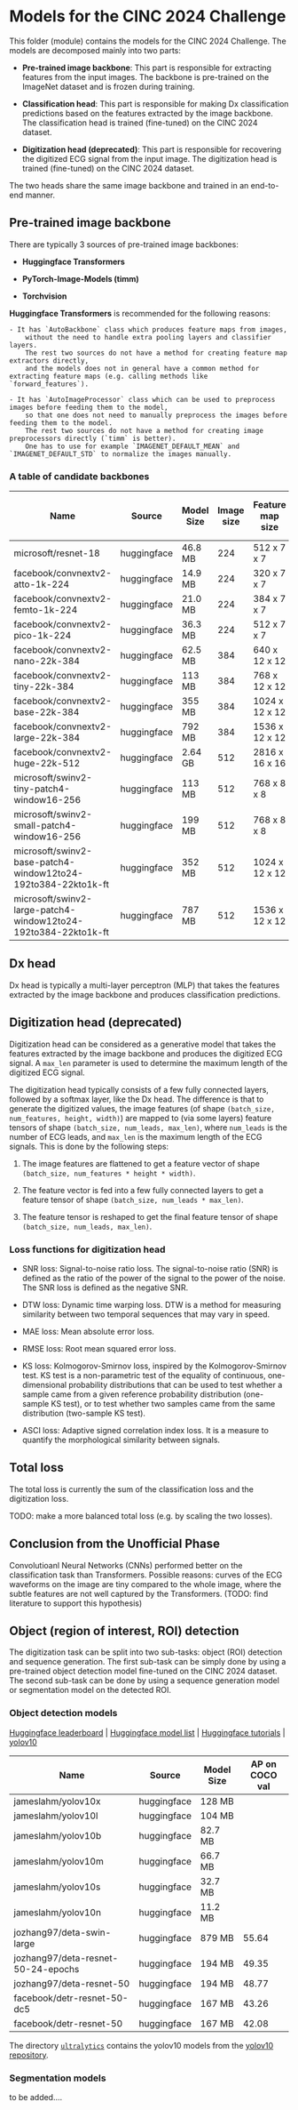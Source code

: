 # Models for the CINC 2024 Challenge

This folder (module) contains the models for the CINC 2024 Challenge. The models are decomposed mainly into two parts:

- **Pre-trained image backbone**: This part is responsible for extracting features from the input images. The backbone is pre-trained on the ImageNet dataset and is frozen during training.

- **Classification head**: This part is responsible for making Dx classification predictions based on the features extracted by the image backbone. The classification head is trained (fine-tuned) on the CINC 2024 dataset.

- **Digitization head (deprecated)**: This part is responsible for recovering the digitized ECG signal from the input image. The digitization head is trained (fine-tuned) on the CINC 2024 dataset.

The two heads share the same image backbone and trained in an end-to-end manner.

## Pre-trained image backbone

There are typically 3 sources of pre-trained image backbones:

- **Huggingface Transformers**

- **PyTorch-Image-Models (timm)**

- **Torchvision**

**Huggingface Transformers** is recommended for the following reasons:

    - It has `AutoBackbone` class which produces feature maps from images,
        without the need to handle extra pooling layers and classifier layers.
        The rest two sources do not have a method for creating feature map extractors directly,
        and the models does not in general have a common method for extracting feature maps (e.g. calling methods like `forward_features`).

    - It has `AutoImageProcessor` class which can be used to preprocess images before feeding them to the model,
        so that one does not need to manually preprocess the images before feeding them to the model.
        The rest two sources do not have a method for creating image preprocessors directly (`timm` is better).
        One has to use for example `IMAGENET_DEFAULT_MEAN` and `IMAGENET_DEFAULT_STD` to normalize the images manually.

### A table of candidate backbones

| Name                                                           | Source      | Model Size | Image size | Feature map size | Pretrained on   |  Unofficial Phase Classification F1 Score |
| -------------------------------------------------------------- | ----------- | ---------- | ---------- | ---------------- | --------------- | ---------------------------------------- |
| microsoft/resnet-18                                            | huggingface | 46.8 MB    | 224        | 512 x 7 x 7      | ImageNet-1k     | :x:                                      |
| facebook/convnextv2-atto-1k-224                                | huggingface | 14.9 MB    | 224        | 320 x 7 x 7      | ImageNet-1k     | 0.456                                      |
| facebook/convnextv2-femto-1k-224                               | huggingface | 21.0 MB    | 224        | 384 x 7 x 7      | ImageNet-1k     | :x:                                      |
| facebook/convnextv2-pico-1k-224                                | huggingface | 36.3 MB    | 224        | 512 x 7 x 7      | ImageNet-1k     | :x:                                      |
| facebook/convnextv2-nano-22k-384                               | huggingface | 62.5 MB    | 384        | 640 x 12 x 12    | ImageNet-22k    | 0.624                                      |
| facebook/convnextv2-tiny-22k-384                               | huggingface | 113 MB     | 384        | 768 x 12 x 12    | ImageNet-22k    | :x:                                      |
| facebook/convnextv2-base-22k-384                               | huggingface | 355 MB     | 384        | 1024 x 12 x 12   | ImageNet-22k    | :x:                                      |
| facebook/convnextv2-large-22k-384                              | huggingface | 792 MB     | 384        | 1536 x 12 x 12   | ImageNet-22k    | 0.626                                      |
| facebook/convnextv2-huge-22k-512                               | huggingface | 2.64 GB    | 512        | 2816 x 16 x 16   | ImageNet-22k    | :x:                                      |
| microsoft/swinv2-tiny-patch4-window16-256                      | huggingface | 113 MB     | 512        | 768 x 8 x 8      | ImageNet-1k     | :x:                                      |
| microsoft/swinv2-small-patch4-window16-256                     | huggingface | 199 MB     | 512        | 768 x 8 x 8      | ImageNet-1k     | :x:                                      |
| microsoft/swinv2-base-patch4-window12to24-192to384-22kto1k-ft  | huggingface | 352 MB     | 512        | 1024 x 12 x 12   | ImageNet-22k-1k | 0.514                                      |
| microsoft/swinv2-large-patch4-window12to24-192to384-22kto1k-ft | huggingface | 787 MB     | 512        | 1536 x 12 x 12   | ImageNet-22k-1k | :x:                                      |

## Dx head

Dx head is typically a multi-layer perceptron (MLP) that takes the features extracted by the image backbone and produces classification predictions.

## Digitization head (deprecated)

Digitization head can be considered as a generative model that takes the features extracted by the image backbone and produces the digitized ECG signal.
A `max_len` parameter is used to determine the maximum length of the digitized ECG signal.

The digitization head typically consists of a few fully connected layers, followed by a softmax layer, like the Dx head.
The difference is that to generate the digitized values,
the image features (of shape ``(batch_size, num_features, height, width)``) are mapped to (via some layers)
feature tensors of shape ``(batch_size, num_leads, max_len)``, where ``num_leads`` is the number of ECG leads,
and ``max_len`` is the maximum length of the ECG signals.
This is done by the following steps:

1. The image features are flattened to get a feature vector of shape ``(batch_size, num_features * height * width)``.

2. The feature vector is fed into a few fully connected layers to get a feature tensor of shape ``(batch_size, num_leads * max_len)``.

3. The feature tensor is reshaped to get the final feature tensor of shape ``(batch_size, num_leads, max_len)``.

### Loss functions for digitization head

- SNR loss: Signal-to-noise ratio loss.
  The signal-to-noise ratio (SNR) is defined as the ratio of the power of the signal to the power of the noise.
  The SNR loss is defined as the negative SNR.

- DTW loss: Dynamic time warping loss.
  DTW is a method for measuring similarity between two temporal sequences that may vary in speed.

- MAE loss: Mean absolute error loss.

- RMSE loss: Root mean squared error loss.

- KS loss: Kolmogorov-Smirnov loss, inspired by the Kolmogorov-Smirnov test.
  KS test is a non-parametric test of the equality of continuous, one-dimensional probability distributions
  that can be used to test whether a sample came from a given reference probability distribution (one-sample KS test),
  or to test whether two samples came from the same distribution (two-sample KS test).

- ASCI loss: Adaptive signed correlation index loss. It is a measure to quantify the morphological similarity between signals.

## Total loss

The total loss is currently the sum of the classification loss and the digitization loss.

TODO: make a more balanced total loss (e.g. by scaling the two losses).

## Conclusion from the Unofficial Phase

Convolutioanl Neural Networks (CNNs) performed better on the classification task than Transformers.
Possible reasons: curves of the ECG waveforms on the image are tiny compared to the whole image,
where the subtle features are not well captured by the Transformers. (TODO: find literature to support this hypothesis)

## Object (region of interest, ROI) detection

The digitization task can be split into two sub-tasks: object (ROI) detection and sequence generation.
The first sub-task can be simply done by using a pre-trained object detection model fine-tuned on the CINC 2024 dataset.
The second sub-task can be done by using a sequence generation model or segmentation model on the detected ROI.

### Object detection models

[Huggingface leaderboard](https://huggingface.co/spaces/hf-vision/object_detection_leaderboard) | [Huggingface model list](https://huggingface.co/models?pipeline_tag=object-detection) | [Huggingface tutorials](https://huggingface.co/docs/transformers/en/tasks/object_detection) | [yolov10](https://github.com/THU-MIG/yolov10/)

| Name                                                           | Source      | Model Size | AP on COCO val |
| -------------------------------------------------------------- | ----------- | ---------- | -------------- |
| jameslahm/yolov10x                                             | huggingface | 128 MB     |                |
| jameslahm/yolov10l                                             | huggingface | 104 MB     |                |
| jameslahm/yolov10b                                             | huggingface | 82.7 MB    |                |
| jameslahm/yolov10m                                             | huggingface | 66.7 MB    |                |
| jameslahm/yolov10s                                             | huggingface | 32.7 MB    |                |
| jameslahm/yolov10n                                             | huggingface | 11.2 MB    |                |
| jozhang97/deta-swin-large                                      | huggingface | 879 MB     | 55.64          |
| jozhang97/deta-resnet-50-24-epochs                             | huggingface | 194 MB     | 49.35          |
| jozhang97/deta-resnet-50                                       | huggingface | 194 MB     | 48.77          |
| facebook/detr-resnet-50-dc5                                    | huggingface | 167 MB     | 43.26          |
| facebook/detr-resnet-50                                        | huggingface | 167 MB     | 42.08          |

The directory [`ultralytics`](ultralytics) contains the yolov10 models from the [yolov10 repository](https://github.com/THU-MIG/yolov10/tree/main/ultralytics).

### Segmentation models

to be added....
